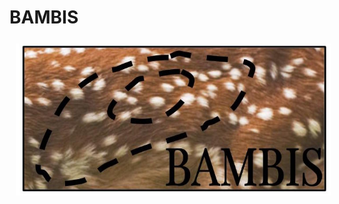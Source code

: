 # BAMBIS

<a href="https://github.com/rcwolf01/BAMBIS/"><img src="https://github.com/rcwolf01/BAMBIS/blob/master/BAMBIS/BAMBIS_logo.jpeg"
align="left" hspace="10" vspace="6"></a>
